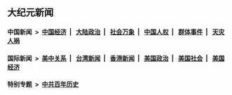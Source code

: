 ## 大纪元新闻

#### 中国新闻 &nbsp;>&nbsp; [中国经济](indexes/ncid283/README.md?06261245) &nbsp;| &nbsp; [大陆政治](indexes/ncid277/README.md?06261245) &nbsp;| &nbsp; [社会万象](indexes/ncid282/README.md?06261245) &nbsp;| &nbsp; [中国人权](indexes/ncid278/README.md?06261245) &nbsp;| &nbsp; [群体事件](indexes/ncid279/README.md?06261245) &nbsp;| &nbsp; [天灾人祸](indexes/ncid280/README.md?06261245)

#### 国际新闻 &nbsp;>&nbsp; [美中关系](indexes/nf1412576/README.md?06261245) &nbsp;| &nbsp; [台湾新闻](indexes/ncid1349361/README.md?06261245) &nbsp;| &nbsp; [香港新闻](indexes/ncid1349362/README.md?06261245) &nbsp;| &nbsp; [美国政治](indexes/ncid1078159/README.md?06261245) &nbsp;| &nbsp; [美国社会](indexes/ncid1078160/README.md?06261245) &nbsp;| &nbsp; [美国经济](indexes/ncid1078158/README.md?06261245)

#### 特别专题 &nbsp;>&nbsp; [中共百年历史](https://github.com/easy2view/epoch-special/blob/master/README.md?06261245)  
